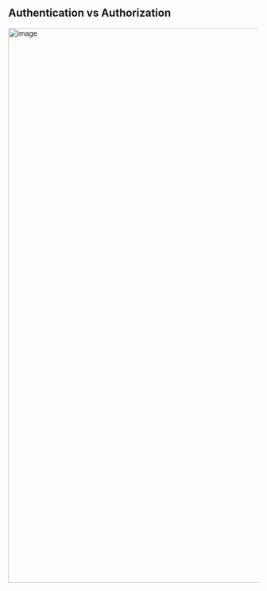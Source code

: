 ## Authentication vs Authorization

<img width="1116" alt="image" src="https://user-images.githubusercontent.com/70803038/221363452-87ef5022-46b8-4d14-974c-047fea306753.png">



